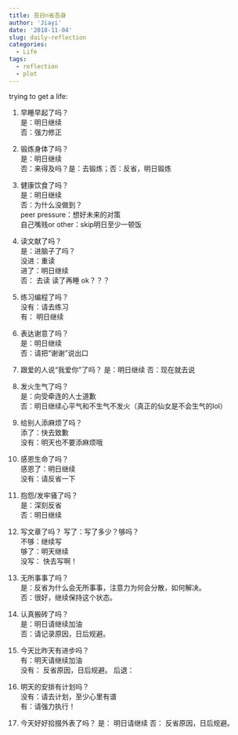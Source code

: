 ```yaml
---
title: 吾日n省吾身
author: 'Jiayi'
date: '2018-11-04'
slug: daily-reflection
categories:
  - Life
tags:
  - reflection
  - plot
---
```

trying to get a life:  
  
1. 早睡早起了吗？  
是：明日继续  
否：强力修正  

2. 锻炼身体了吗？  
是：明日继续  
否：来得及吗？是：去锻炼；否：反省，明日锻炼  

3. 健康饮食了吗？  
是：明日继续  
否：为什么没做到？  
peer pressure：想好未来的对策   
自己嘴贱or other：skip明日至少一顿饭   

4. 读文献了吗？  
是：进脑子了吗？   
没进：重读    
进了：明日继续  
否： 去读 读了再睡 ok？？？  

5. 练习编程了吗？  
没有：请去练习  
有： 明日继续  

6. 表达谢意了吗？  
是：明日继续  
否：请把“谢谢”说出口  

7. 跟爱的人说“我爱你”了吗？
是：明日继续
否：现在就去说  

8. 发火生气了吗？  
是：向受牵连的人士道歉  
否：明日继续心平气和不生气不发火（真正的仙女是不会生气的lol）  

9. 给别人添麻烦了吗？  
添了：快去致歉  
没有：明天也不要添麻烦哦  

10. 感恩生命了吗？  
感恩了：明日继续    
没有：请反省一下  

11. 抱怨/发牢骚了吗？  
是：深刻反省  
否：明日继续  

12. 写文章了吗？
写了：写了多少？够吗？  
不够：继续写  
够了：明天继续  
没写： 快去写啊！  

13. 无所事事了吗？  
是：反省为什么会无所事事，注意力为何会分散，如何解决。  
否：很好，继续保持这个状态。  

14. 认真搬砖了吗？  
是：明日请继续加油  
否：请记录原因，日后规避。  

15. 今天比昨天有进步吗？  
有：明天请继续加油  
没有： 反省原因，日后规避。
后退：

16. 明天的安排有计划吗？  
没有：请去计划，至少心里有谱    
有：请强力执行！  

17. 今天好好拾掇外表了吗？
是： 明日请继续
否： 反省原因，日后规避。

